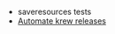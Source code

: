  * saveresources tests
 * [Automate krew releases](https://krew.sigs.k8s.io/docs/developer-guide/release/automating-updates/)
